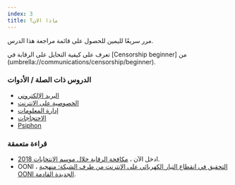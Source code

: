```yaml
---
index: 3
title: ماذا الان؟
---
```

مرر سريعًا لليمين للحصول على قائمة مراجعة هذا الدرس.

تعرف على كيفية التحايل على الرقابة في  [Censorship beginner] من (umbrella://communications/censorship/beginner).

### الدروس ذات الصلة / الأدوات

*   [البريد الإلكتروني](umbrella://communications/email/beginner) 
* [الخصوصية على الانترنت](umbrella://communications/online-privacy)
*   [إدارة المعلومات](umbrella://information/managing-information)
*   [الاحتجاجات](umbrella://work/protests/beginner)
*   [Psiphon](umbrella://tools/messagging/s_psiphon.md)

### قراءة متعمقة

*   ادخل الآن ، [مكافحة الرقابة خلال موسم الانتخابات 2018](https://www.accessnow.org/fighting-censorship-in-2018-elections/). 
*   OONI ، [التحقيق في انقطاع التيار الكهربائي على الإنترنت من طرف الشبكة: منهجية OONI الجديدة القادمة](https://ooni.torproject.org/post/investigating-internet-blackouts/).